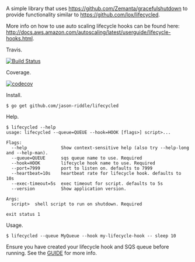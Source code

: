 A simple library that uses https://github.com/Zemanta/gracefulshutdown to provide functionality similar to https://github.com/lox/lifecycled.

More info on how to use auto scaling lifecycle hooks can be found here: http://docs.aws.amazon.com/autoscaling/latest/userguide/lifecycle-hooks.html.

Travis.

[![Build Status](https://travis-ci.org/JustScaleIt/lifecycled.svg?branch=master)](https://travis-ci.org/JustScaleIt/lifecycled)

Coverage.

[![codecov](https://codecov.io/gh/jason-riddle/lifecycled/branch/master/graph/badge.svg)](https://codecov.io/gh/jason-riddle/lifecycled)

Install.

```
$ go get github.com/jason-riddle/lifecycled
```

Help.

```
$ lifecycled --help
usage: lifecycled --queue=QUEUE --hook=HOOK [flags>] script>...

Flags:
  --help             Show context-sensitive help (also try --help-long and --help-man).
  --queue=QUEUE      sqs queue name to use. Required
  --hook=HOOK        lifecycle hook name to use. Required
  --port=7999        port to listen on. defaults to 7999
  --heartbeat=10s    heartbeat rate for lifecycle hook. defaults to 10s
  --exec-timeout=5s  exec timeout for script. defaults to 5s
  --version          Show application version.

Args:
  script>  shell script to run on shutdown. Required

exit status 1
```

Usage.

```
$ lifecycled --queue MyQueue --hook my-lifecycle-hook -- sleep 10
```

Ensure you have created your lifecycle hook and SQS queue before running. See the [GUIDE](GUIDE.md) for more info.
